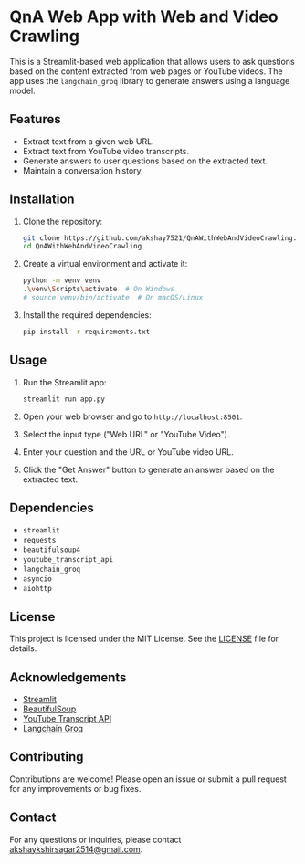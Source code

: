# QnA Web App with Web and Video Crawling

This is a Streamlit-based web application that allows users to ask questions based on the content extracted from web pages or YouTube videos. The app uses the `langchain_groq` library to generate answers using a language model.

## Features

- Extract text from a given web URL.
- Extract text from YouTube video transcripts.
- Generate answers to user questions based on the extracted text.
- Maintain a conversation history.

## Installation

1. Clone the repository:
    ```bash
    git clone https://github.com/akshay7521/QnAWithWebAndVideoCrawling.git
    cd QnAWithWebAndVideoCrawling
    ```

2. Create a virtual environment and activate it:
    ```bash
    python -m venv venv
    .\venv\Scripts\activate  # On Windows
    # source venv/bin/activate  # On macOS/Linux
    ```

3. Install the required dependencies:
    ```bash
    pip install -r requirements.txt
    ```

## Usage

1. Run the Streamlit app:
    ```bash
    streamlit run app.py
    ```

2. Open your web browser and go to `http://localhost:8501`.

3. Select the input type ("Web URL" or "YouTube Video").

4. Enter your question and the URL or YouTube video URL.

5. Click the "Get Answer" button to generate an answer based on the extracted text.

## Dependencies

- `streamlit`
- `requests`
- `beautifulsoup4`
- `youtube_transcript_api`
- `langchain_groq`
- `asyncio`
- `aiohttp`

## License

This project is licensed under the MIT License. See the [LICENSE](LICENSE) file for details.

## Acknowledgements

- [Streamlit](https://streamlit.io/)
- [BeautifulSoup](https://www.crummy.com/software/BeautifulSoup/)
- [YouTube Transcript API](https://github.com/jdepoix/youtube-transcript-api)
- [Langchain Groq](https://github.com/langchain/langchain_groq)

## Contributing

Contributions are welcome! Please open an issue or submit a pull request for any improvements or bug fixes.

## Contact

For any questions or inquiries, please contact [akshaykshirsagar2514@gmail.com](mailto:akshaykshirsagar2514@gmail.com).
